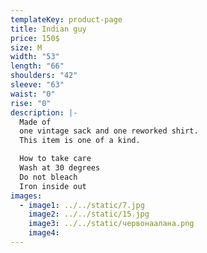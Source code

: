 ```yaml
---
templateKey: product-page
title: Indian guy
price: 150$
size: M
width: "53"
length: "66"
shoulders: "42"
sleeve: "63"
waist: "0"
rise: "0"
description: |-
  Made of
  one vintage sack and one reworked shirt.
  This item is one of a kind.

  How to take care
  Wash at 30 degrees
  Do not bleach
  Iron inside out
images:
  - image1: ../../static/7.jpg
    image2: ../../static/15.jpg
    image3: ../../static/червонаалана.png
    image4:
---
```

